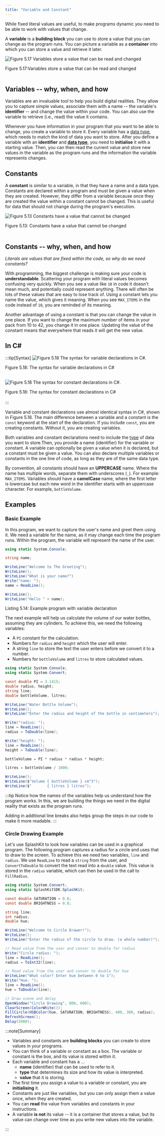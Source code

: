 ```yaml
---
title: "Variable and Constant"
---
```


While fixed literal values are useful, to make programs dynamic you need to be able to work with values that change.

A **variable** is a **building block** you can use to store a value that you can change as the program runs. You can picture a variable as a **container** into which you can store a value and retrieve it later.

![Figure 5.17 Variables store a value that can be read and changed](./images/variable-concept.png "Variables store a value that can be read and changed")

<div class="caption"><span class="caption-figure-nbr">Figure 5.17:</span>Variables store a value that can be read and changed</div><br/>

## Variables -- why, when, and how

Variables are an invaluable tool to help you build digital realities.
They allow you to capture simple values, associate them with a name -- the variable's **identifier** -- and change the value within your code.
You can also use the variable to retrieve (i.e., read) the value it contains.

Whenever you have information in your program that you want to be able to change, you create a variable to store it. Every variable has a [data type](../06-type), which needs to match the kind of data you want to store.
After you define a variable with an **identifier** and [**data type**](../06-type), you need to **initialise** it with a starting value.
Then, you can then read the current value and store new values in the variable as the program runs and the information the variable represents changes.

## Constants

A **constant** is similar to a variable, in that they have a name and a data type. Constants are declared within a program and must be given a value when they are created. However, they differ from a variable because once they are created the value within a constant cannot be changed. This is useful for data that should not change during the program's execution.

![Figure 5.13 Constants have a value that cannot be changed](./images/constant-concept.png "Constants have a value that cannot be changed")
<div class="caption"><span class="caption-figure-nbr">Figure 5.13: </span> Constants have a value that cannot be changed</div><br/>

## Constants -- why, when, and how

*Literals are values that are fixed within the code, so why do we need constants?*

With programming, the biggest challenge is making sure your code is **understandable**. Scattering your program with literal values becomes confusing very quickly. When you see a value like `10` in code it doesn't mean much, and potentially could represent anything. There will often be lots of these values that are easy to lose track of. Using a constant lets you name the value, which gives it meaning. When you see `MAX_ITEMS` in the code instead of `10`, you are reminded of its meaning.

Another advantage of using a constant is that you can change the value in one place. If you want to change the maximum number of items in your pack from 10 to 42, you change it in one place. Updating the value of the constant means that everywhere that reads it will get the new value.

## In C#

:::tip[Syntax]
![Figure 5.18 The syntax for variable declarations in C#.](./images/variable-declaration.png "The syntax for variable declarations in C#")
<div class="caption"><span class="caption-figure-nbr">Figure 5.18: </span>The syntax for variable declarations in C#</div><br/>

![Figure 5.18 The syntax for constant declarations in C#.](./images/constant-declaration.png "The syntax for constant declarations in C#")
<div class="caption"><span class="caption-figure-nbr">Figure 5.18: </span>The syntax for constant declarations in C#</div><br/>
:::

Variable and constant declarations use almost identical syntax in C#, shown in Figure 5.18. The main difference between a variable and a constant is the `const` keyword at the start of the declaration. If you include `const`, you are creating constants. Without it, you are creating variables.

Both variables and constant declarations need to include the [type](../06-type) of data you want to store.Then, you provide a name (identifier) for the variable or constant.
A variable can optionally be given a value when it is declared, but a constant must be given a value.
You can also declare multiple variables or constants in the one line of code, as long as they are of the same data type.

By convention, all constants should have an **UPPERCASE** name. Where the name has multiple words, separate them with underscores (`_`). For example: `MAX_ITEMS`.
Variables should have a **camelCase** name, where the first letter is lowercase but each new word in the identifier starts with an uppercase character. For example, `bottleVolume`.

## Examples

### Basic Example

In this program, we want to capture the user's name and greet them using it. We need a variable for the name, as it may change each time the program runs. Within the program, the variable will represent the name of the user.

```csharp
using static System.Console;

string name;

WriteLine("Welcome to The Greeting");
WriteLine();
WriteLine("What is your name?")
Write("name: ");
name = ReadLine();

WriteLine();
WriteLine("Hello " + name);
```

<div class="caption"><span class="caption-figure-nbr">Listing 5.14: </span>Example program with variable declaration</div>

The next example will help us calculate the volume of our water bottles, assuming they are cylinders. To achieve this, we need the following variables:

- A `PI` constant for the calculation.
- Numbers for `radius` and `height` which the user will enter.
- A string `line` to store the text the user enters before we convert it to a number.
- Numbers for `bottleVolume` and `litres` to store calculated values.

```csharp
using static System.Console;
using static System.Convert;

const double PI = 3.1415;
double radius, height;
string line;
double bottleVolume, litres;

WriteLine("Water Bottle Volume");
WriteLine();
WriteLine("Enter the radius and height of the bottle in centimeters");

Write("radius: ");
line = ReadLine();
radius = ToDouble(line);

Write("height: ");
line = ReadLine();
height = ToDouble(line);

bottleVolume = PI * radius * radius * height;

litres = bottleVolume / 1000;

WriteLine();
WriteLine($"Volume { bottleVolume } cm^3");
WriteLine($"       { litres } litres");
```

:::tip
Notice how the names of the variables help us understand how the program works. In this, we are building the things we need in the digital reality that exists as the program runs.

Adding in additional line breaks also helps group the steps in our code to make it more readable.
:::

### Circle Drawing Example

Let's use SplashKit to look how variables can be used in a graphical program. The following program captures a radius for a circle and uses that to draw to the screen. To achieve this we need two variables, `line` and `radius`. We use `ReadLine` to read a `string` from the user, and `ConvertToDouble` to convert the text read into a `double` value. This value is stored in the `radius` variable, which can then be used in the call to `FillRadius`.

```csharp
using static System.Convert;
using static SplashKitSDK.SplashKit;

const double SATURATION = 0.8;
const double BRIGHTNESS = 0.8;

string line;
int radius;
double hue;

WriteLine("Welcome to Circle Drawer!");
WriteLine();
WriteLine("Enter the radius of the circle to draw. (a whole number)");

// Read value from the user and conver to double for radius
Write("Circle radius: ");
line = ReadLine();
radius = ToInt32(line);

// Read value from the user and conver to double for hue
WriteLine("What color? Enter hue between 0 to 1");
Write("Hue: ");
line = ReadLine();
hue = ToDouble(line);

// Draw scene and delay
OpenWindow("Circle Drawing", 800, 600);
ClearScreen(ColorWhite());
FillCircle(HSBColor(hue, SATURATION, BRIGHTNESS), 400, 300, radius);
RefreshScreen();
Delay(5000);
```

<!-- ## Activities -->
<!-- [TODO] -->

:::note[Summary]

- Variables and constants are **building blocks** you can create to store values in your programs.
- You can think of a variable or constant as a box. The variable or constant is the box, and its value is stored within it.
- Each variable and constant has a ...
  - **name** (identifier) that can be used to refer to it.
  - **type** that determines its size and how its value is interpreted.
  - **value** that it is storing.
- The first time you assign a value to a variable or constant, you are **initialising** it.
- Constants are just like variables, but you can only assign them a value once, when they are created.
- You can **read** the value from variables and constants in your instructions.
- A variable **is not** its value -- it is a container that stores a value, but its value can change over time as you write new values into the variable.

:::
